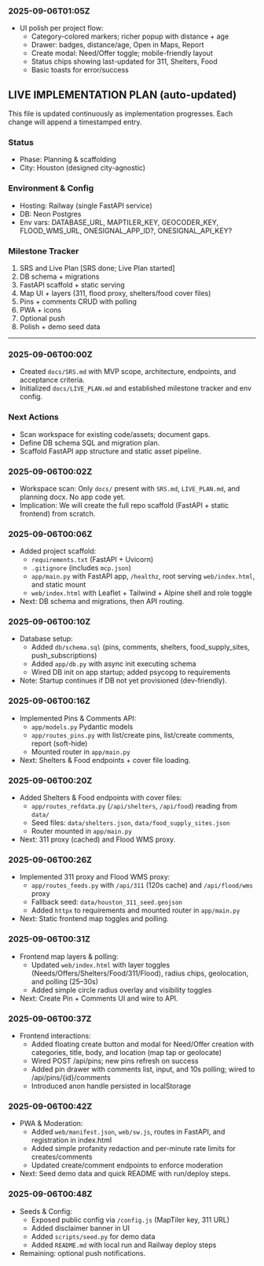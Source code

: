 ### 2025-09-06T01:05Z
- UI polish per project flow:
  - Category-colored markers; richer popup with distance + age
  - Drawer: badges, distance/age, Open in Maps, Report
  - Create modal: Need/Offer toggle; mobile-friendly layout
  - Status chips showing last-updated for 311, Shelters, Food
  - Basic toasts for error/success

## LIVE IMPLEMENTATION PLAN (auto-updated)

This file is updated continuously as implementation progresses. Each change will append a timestamped entry.

### Status
- Phase: Planning & scaffolding
- City: Houston (designed city-agnostic)

### Environment & Config
- Hosting: Railway (single FastAPI service)
- DB: Neon Postgres
- Env vars: DATABASE_URL, MAPTILER_KEY, GEOCODER_KEY, FLOOD_WMS_URL, ONESIGNAL_APP_ID?, ONESIGNAL_API_KEY?

### Milestone Tracker
1. SRS and Live Plan [SRS done; Live Plan started]
2. DB schema + migrations
3. FastAPI scaffold + static serving
4. Map UI + layers (311, flood proxy, shelters/food cover files)
5. Pins + comments CRUD with polling
6. PWA + icons
7. Optional push
8. Polish + demo seed data

---

### 2025-09-06T00:00Z
- Created `docs/SRS.md` with MVP scope, architecture, endpoints, and acceptance criteria.
- Initialized `docs/LIVE_PLAN.md` and established milestone tracker and env config.

### Next Actions
- Scan workspace for existing code/assets; document gaps.
- Define DB schema SQL and migration plan.
- Scaffold FastAPI app structure and static asset pipeline.

### 2025-09-06T00:02Z
- Workspace scan: Only `docs/` present with `SRS.md`, `LIVE_PLAN.md`, and planning docx. No app code yet.
- Implication: We will create the full repo scaffold (FastAPI + static frontend) from scratch.

### 2025-09-06T00:06Z
- Added project scaffold:
  - `requirements.txt` (FastAPI + Uvicorn)
  - `.gitignore` (includes `mcp.json`)
  - `app/main.py` with FastAPI app, `/healthz`, root serving `web/index.html`, and static mount
  - `web/index.html` with Leaflet + Tailwind + Alpine shell and role toggle
- Next: DB schema and migrations, then API routing.

### 2025-09-06T00:10Z
- Database setup:
  - Added `db/schema.sql` (pins, comments, shelters, food_supply_sites, push_subscriptions)
  - Added `app/db.py` with async init executing schema
  - Wired DB init on app startup; added psycopg to requirements
- Note: Startup continues if DB not yet provisioned (dev-friendly).

### 2025-09-06T00:16Z
- Implemented Pins & Comments API:
  - `app/models.py` Pydantic models
  - `app/routes_pins.py` with list/create pins, list/create comments, report (soft-hide)
  - Mounted router in `app/main.py`
- Next: Shelters & Food endpoints + cover file loading.

### 2025-09-06T00:20Z
- Added Shelters & Food endpoints with cover files:
  - `app/routes_refdata.py` (`/api/shelters`, `/api/food`) reading from `data/`
  - Seed files: `data/shelters.json`, `data/food_supply_sites.json`
  - Router mounted in `app/main.py`
- Next: 311 proxy (cached) and Flood WMS proxy.

### 2025-09-06T00:26Z
- Implemented 311 proxy and Flood WMS proxy:
  - `app/routes_feeds.py` with `/api/311` (120s cache) and `/api/flood/wms` proxy
  - Fallback seed: `data/houston_311_seed.geojson`
  - Added `httpx` to requirements and mounted router in `app/main.py`
- Next: Static frontend map toggles and polling.

### 2025-09-06T00:31Z
- Frontend map layers & polling:
  - Updated `web/index.html` with layer toggles (Needs/Offers/Shelters/Food/311/Flood), radius chips, geolocation, and polling (25–30s)
  - Added simple circle radius overlay and visibility toggles
- Next: Create Pin + Comments UI and wire to API.

### 2025-09-06T00:37Z
- Frontend interactions:
  - Added floating create button and modal for Need/Offer creation with categories, title, body, and location (map tap or geolocate)
  - Wired POST /api/pins; new pins refresh on success
  - Added pin drawer with comments list, input, and 10s polling; wired to /api/pins/{id}/comments
  - Introduced anon handle persisted in localStorage

### 2025-09-06T00:42Z
- PWA & Moderation:
  - Added `web/manifest.json`, `web/sw.js`, routes in FastAPI, and registration in index.html
  - Added simple profanity redaction and per-minute rate limits for creates/comments
  - Updated create/comment endpoints to enforce moderation
- Next: Seed demo data and quick README with run/deploy steps.

### 2025-09-06T00:48Z
- Seeds & Config:
  - Exposed public config via `/config.js` (MapTiler key, 311 URL)
  - Added disclaimer banner in UI
  - Added `scripts/seed.py` for demo data
  - Added `README.md` with local run and Railway deploy steps
- Remaining: optional push notifications.



